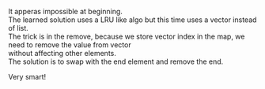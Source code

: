 It apperas impossible at beginning.\
The learned solution uses a LRU like algo but this time uses a vector instead of list.\
The trick is in the remove, because we store vector index in the map, we need to remove the value from vector\
without affecting other elements.\
The solution is to swap with the end element and remove the end.

Very smart!
